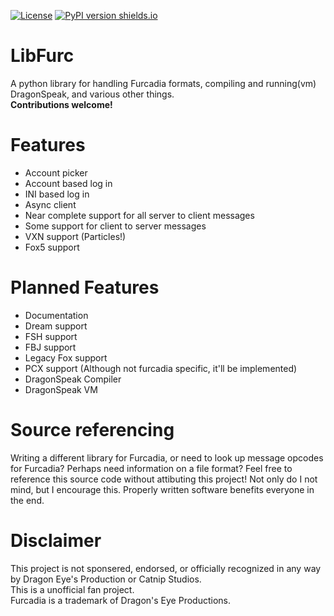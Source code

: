 [![License](https://img.shields.io/pypi/l/libfurc.svg)](https://pypi.python.org/pypi/libfurc/)
[![PyPI version shields.io](https://img.shields.io/pypi/v/libfurc.svg)](https://pypi.python.org/pypi/libfurc/)


LibFurc
=======

A python library for handling Furcadia formats, compiling and running(vm) DragonSpeak, and various other things.<br/>
**Contributions welcome!**

Features
========
* Account picker
* Account based log in
* INI based log in
* Async client
* Near complete support for all server to client messages
* Some support for client to server messages
* VXN support (Particles!)
* Fox5 support

Planned Features
================

* Documentation
* Dream support
* FSH support
* FBJ support
* Legacy Fox support
* PCX support (Although not furcadia specific, it'll be implemented)
* DragonSpeak Compiler
* DragonSpeak VM

Source referencing
==================
Writing a different library for Furcadia, or need to look up message opcodes for Furcadia?
Perhaps need information on a file format?
Feel free to reference this source code without attibuting this project!
Not only do I not mind, but I encourage this. Properly written software benefits everyone in the end.

Disclaimer
==========
This project is not sponsered, endorsed, or officially recognized in any way by Dragon Eye's Production or Catnip Studios. <br/>
This is a unofficial fan project. <br/>
Furcadia is a trademark of Dragon's Eye Productions.